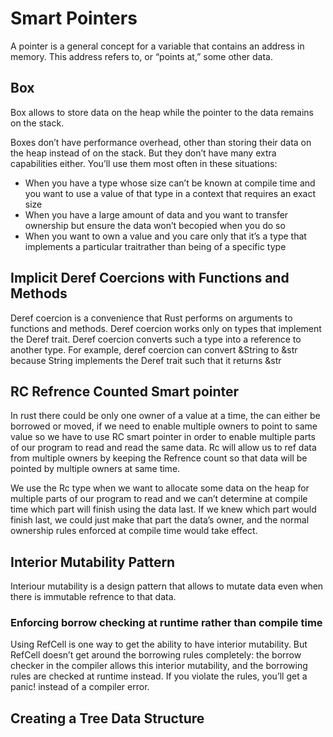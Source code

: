 # Smart Pointers

A pointer is a general concept for a variable that contains an address in memory. This address refers to, or “points at,” some other data.

## Box<T>

Box allows to store data on the heap while the pointer to the data remains on the stack.

Boxes don’t have performance overhead, other than storing their data on the heap instead of on the stack. But they don’t have many extra capabilities either. You’ll use them most often in these situations:

- When you have a type whose size can’t be known at compile time and you want to use a value of that type in a context that requires an exact size
- When you have a large amount of data and you want to transfer ownership but ensure the data won’t becopied when you do so
- When you want to own a value and you care only that it’s a type that implements a particular traitrather than being of a specific type

## Implicit Deref Coercions with Functions and Methods

Deref coercion is a convenience that Rust performs on arguments to functions and methods. Deref coercion works only on types that implement the Deref trait. Deref coercion converts such a type into a reference to another type. For example, deref coercion can convert &String to &str because String implements the Deref trait such that it returns &str


## RC<T> Refrence Counted Smart pointer

In rust there could be only one owner of a value at a time, the can either be borrowed or moved, if we need to enable multiple owners to point to same value so we have to use RC<T> smart pointer in order to enable multiple parts of our program to read and read the same data.
Rc<T> will allow us to ref data from multiple owners by keeping the Refrence count so that data will be pointed by multiple owners at same time.

We use the Rc<T> type when we want to allocate some data on the heap for multiple parts of our program to read and we can’t determine at compile time which part will finish using the data last. If we knew which part would finish last, we could just make that part the data’s owner, and the normal ownership rules enforced at compile time would take effect.

## Interior Mutability Pattern

Interiour mutability is a design pattern that allows to mutate data even when there is immutable refrence to that data.

### Enforcing borrow checking at runtime rather than compile time

Using RefCell<T> is one way to get the ability to have interior mutability. But RefCell<T> doesn’t get around the borrowing rules completely: the borrow checker in the compiler allows this interior mutability, and the borrowing rules are checked at runtime instead. If you violate the rules, you’ll get a panic! instead of a compiler error.

## Creating a Tree Data Structure
